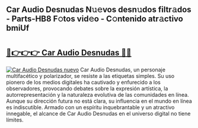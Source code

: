 ## Car Audio Desnudas N𝚞𝚎vos desn𝚞dos filtr𝚊dos - Parts-HB8 F𝚘tos vid𝚎o - C𝚘ntenido atr𝚊ctivo bmiUf

# <h2><a href="http://mb9d2sn.tromn.icu/?c=Car+Audio+Desnudas">🔗👉👉👉 Car Audio Desnudas 🔗🔗</a></h2>

[![Car Audio Desnudas nuevo](https://i.imgur.com/pEAQMta.gif)](http://mb9d2sn.tromn.icu/?c=Car+Audio+Desnudas)
Car Audio Desnudas, un personaje multifacético y polarizador, se resiste a las etiquetas simples. Su uso pionero de los medios digitales ha cautivado y enfurecido a los observadores, provocando debates sobre la expresión artística, la autorrepresentación y la naturaleza evolutiva de las comunidades en línea. Aunque su dirección futura no está clara, su influencia en el mundo en línea es indiscutible. Armado con un espíritu inquebrantable y un atractivo innegable, el alcance de Car Audio Desnudas en el universo digital no tiene límites.
